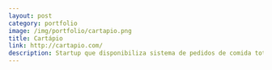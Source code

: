 ```yaml
---
layout: post
category: portfolio
image: /img/portfolio/cartapio.png
title: Cartápio
link: http://cartapio.com/
description: Startup que disponibiliza sistema de pedidos de comida totalmente online.
---
```

